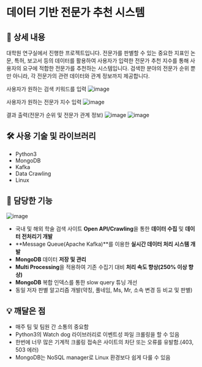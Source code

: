 # 데이터 기반 전문가 추천 시스템

## 📖 상세 내용
대학원 연구실에서 진행한 프로젝트입니다. 전문가를 판별할 수 있는 중요한 지표인 논문, 특허, 보고서 등의 데이터를 활용하여 사용자가 입력한 전문가 추천 지수를 통해 사용자의 요구에 적합한 전문가를 추천하는 시스템입니다. 검색한 분야의 전문가 순위 뿐만 아니라, 각 전문가의 관련 데이터와 관계 정보까지 제공합니다.

사용자가 원하는 검색 키워드를 입력
![image](https://user-images.githubusercontent.com/62095363/173772811-d3c2dcd9-628f-4f7e-8947-0e08ca79e307.png)

사용자가 원하는 전문가 지수 입력
![image](https://user-images.githubusercontent.com/62095363/173772859-6f7cd4dc-073f-4816-b7b4-94dbbc2cf0d1.png)

결과 출력(전문가 순위 및 전문가 관계 정보)
![image](https://user-images.githubusercontent.com/62095363/173772898-757e9839-2c02-4b38-8030-55b629e9db61.png)
![image](https://user-images.githubusercontent.com/62095363/173772923-8d857038-e6dd-4b57-be58-ab5a13470534.png)


## 🛠️ 사용 기술 및 라이브러리

- Python3
- MongoDB
- Kafka
- Data Crawling
- Linux


## 📱 담당한 기능

![image](https://user-images.githubusercontent.com/62095363/173773184-90148c12-a805-4704-a537-4c90f801b6cd.png)

- 국내 및 해외 학술 검색 사이트 **Open API/Crawling**을 통한 **데이터 수집** 및 **데이터 전처리기 개발**
- **Message Queue(Apache Kafka)**를 이용한 **실시간 데이터 처리 시스템 개발**
- **MongoDB** 데이터 **저장 및 관리**
- **Multi Processing**을 적용하여 기존 수집기 대비 **처리 속도 향상(250% 이상 향상)**
- **MongoDB** 복합 인덱스를 통한 slow query 튜닝 개선
- 동일 저자 판별 알고리즘 개발(약칭, 풀네임, Ms, Mr, 소속 변경 등 비교 및 판별)


## 💡 깨달은 점

- 매주 팀 및 팀원 간 소통의 중요함
- Python3의 Watch dog 라이브러리로 이벤트성 파일 크롤링을 할 수 있음
- 한번에 너무 많은 기계적 크롤링 접속은 사이트의 차단 또는 오류를 유발함.(403, 503 에러)
- MongoDB는 NoSQL manager로 Linux 환경보다 쉽게 다룰 수 있음
